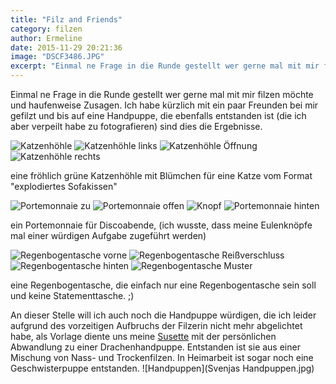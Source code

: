 ```yaml
---
title: "Filz and Friends"
category: filzen
author: Ermeline
date: 2015-11-29 20:21:36
image: "DSCF3486.JPG"
excerpt: "Einmal ne Frage in die Runde gestellt wer gerne mal mit mir filzen möchte und haufenweise Zusagen."
---
```


Einmal ne Frage in die Runde gestellt wer gerne mal mit mir filzen möchte und haufenweise Zusagen. Ich habe kürzlich mit ein paar Freunden bei mir gefilzt und bis auf eine Handpuppe, die ebenfalls entstanden ist (die ich aber verpeilt habe zu fotografieren) sind dies die Ergebnisse.

![Katzenhöhle](DSCF3475.JPG)
![Katzenhöhle links](DSCF3476.JPG)
![Katzenhöhle Öffnung](DSCF3477.JPG)
![Katzenhöhle rechts](DSCF3478.JPG)

eine fröhlich grüne Katzenhöhle mit Blümchen für eine Katze vom Format "explodiertes Sofakissen"


![Portemonnaie zu](DSCF3479.JPG)
![Portemonnaie offen](DSCF3480.JPG)
![Knopf](DSCF3481.JPG)
![Portemonnaie hinten](DSCF3482.JPG)

ein Portemonnaie für Discoabende, (ich wusste, dass meine Eulenknöpfe mal einer würdigen Aufgabe zugeführt werden)


![Regenbogentasche vorne](DSCF3483.JPG)
![Regenbogentasche Reißverschluss](DSCF3484.JPG)
![Regenbogentasche hinten](DSCF3485.JPG)
![Regenbogentasche Muster](DSCF3487.JPG)

eine Regenbogentasche, die einfach nur eine Regenbogentasche sein soll und keine Statementtasche. ;)


An dieser Stelle will ich auch noch die Handpuppe würdigen, die ich leider aufgrund des vorzeitigen Aufbruchs der Filzerin nicht mehr abgelichtet habe, als Vorlage diente uns meine [Susette](/2015/07/filzen-filzen-filzen/) mit der persönlichen Abwandlung zu einer Drachenhandpuppe. Entstanden ist sie aus einer Mischung von Nass- und Trockenfilzen. In Heimarbeit ist sogar noch eine Geschwisterpuppe entstanden.
![Handpuppen](Svenjas Handpuppen.jpg)

